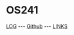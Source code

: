 ---
---
# OS241
[LOG](https://github.com/LesmanaArya/os241/blob/master/TXT/mylog.txt) --- [Github](https://github.com/LesmanaArya/os241) --- [LINKS](https://lesmanaarya.github.io/os241/LINKS/)

